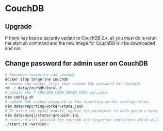 # CouchDB

## Upgrade
If there has been a security update to CouchDB 2.x, all you must do is rerun the start.sh command and the new image for CouchDB will be downloaded and run.

## Change password for admin user on CouchDB

```bash
# Shutdown tangerine and couchdb
docker stop tangerine couchdb
# Remove the docker files that cached the password for CouchDB.
rm -r data/couchdb/local.d
# Update the T_COUCHDB_USER_ADMIN_PASS variable.
vim config.sh
# update the cached password in the reporting worker configuration.
vim data/reporting-worker-state.json
# If using the mysql module, update the passwords in each group's mysql state file.
vim data/mysql/state/<groupId>.ini
# start.sh will rebuild the couchdb and tangerine containers which will update the password in all necessary places.
./start.sh <version>
```
